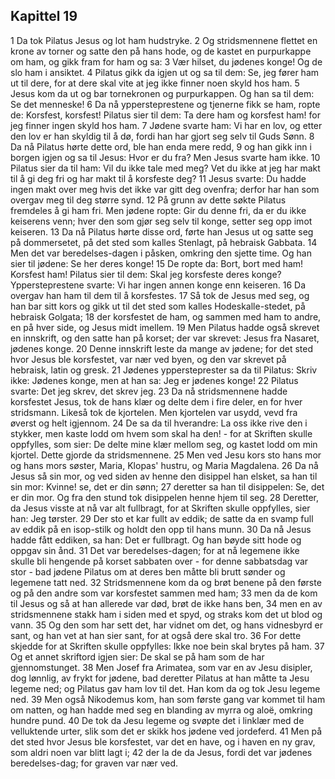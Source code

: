 ## Kapittel 19

1 Da tok Pilatus Jesus og lot ham hudstryke.
2 Og stridsmennene flettet en krone av torner og satte den på hans hode, og de kastet en purpurkappe om ham, og gikk fram for ham og sa:
3 Vær hilset, du jødenes konge! Og de slo ham i ansiktet.
4 Pilatus gikk da igjen ut og sa til dem: Se, jeg fører ham ut til dere, for at dere skal vite at jeg ikke finner noen skyld hos ham.
5 Jesus kom da ut og bar tornekronen og purpurkappen. Og han sa til dem: Se det menneske!
6 Da nå yppersteprestene og tjenerne fikk se ham, ropte de: Korsfest, korsfest! Pilatus sier til dem: Ta dere ham og korsfest ham! for jeg finner ingen skyld hos ham.
7 Jødene svarte ham: Vi har en lov, og etter den lov er han skyldig til å dø, fordi han har gjort seg selv til Guds Sønn.
8 Da nå Pilatus hørte dette ord, ble han enda mere redd,
9 og han gikk inn i borgen igjen og sa til Jesus: Hvor er du fra? Men Jesus svarte ham ikke.
10 Pilatus sier da til ham: Vil du ikke tale med meg? Vet du ikke at jeg har makt til å gi deg fri og har makt til å korsfeste deg?
11 Jesus svarte: Du hadde ingen makt over meg hvis det ikke var gitt deg ovenfra; derfor har han som overgav meg til deg større synd.
12 På grunn av dette søkte Pilatus fremdeles å gi ham fri. Men jødene ropte: Gir du denne fri, da er du ikke keiserens venn; hver den som gjør seg selv til konge, setter seg opp imot keiseren.
13 Da nå Pilatus hørte disse ord, førte han Jesus ut og satte seg på dommersetet, på det sted som kalles Stenlagt, på hebraisk Gabbata.
14 Men det var beredelses-dagen i påsken, omkring den sjette time. Og han sier til jødene: Se her deres konge!
15 De ropte da: Bort, bort med ham! Korsfest ham! Pilatus sier til dem: Skal jeg korsfeste deres konge? Yppersteprestene svarte: Vi har ingen annen konge enn keiseren.
16 Da overgav han ham til dem til å korsfestes.
17 Så tok de Jesus med seg, og han bar sitt kors og gikk ut til det sted som kalles Hodeskalle-stedet, på hebraisk Golgata;
18 der korsfestet de ham, og sammen med ham to andre, en på hver side, og Jesus midt imellem.
19 Men Pilatus hadde også skrevet en innskrift, og den satte han på korset; der var skrevet: Jesus fra Nasaret, jødenes konge.
20 Denne innskrift leste da mange av jødene; for det sted hvor Jesus ble korsfestet, var nær ved byen, og den var skrevet på hebraisk, latin og gresk.
21 Jødenes yppersteprester sa da til Pilatus: Skriv ikke: Jødenes konge, men at han sa: Jeg er jødenes konge!
22 Pilatus svarte: Det jeg skrev, det skrev jeg.
23 Da nå stridsmennene hadde korsfestet Jesus, tok de hans klær og delte dem i fire deler, en for hver stridsmann. Likeså tok de kjortelen. Men kjortelen var usydd, vevd fra øverst og helt igjennom.
24 De sa da til hverandre: La oss ikke rive den i stykker, men kaste lodd om hvem som skal ha den! - for at Skriften skulle oppfylles, som sier: De delte mine klær mellom seg, og kastet lodd om min kjortel. Dette gjorde da stridsmennene.
25 Men ved Jesu kors sto hans mor og hans mors søster, Maria, Klopas' hustru, og Maria Magdalena.
26 Da nå Jesus så sin mor, og ved siden av henne den disippel han elsket, sa han til sin mor: Kvinne! se, det er din sønn;
27 deretter sa han til disippelen: Se, det er din mor. Og fra den stund tok disippelen henne hjem til seg.
28 Deretter, da Jesus visste at nå var alt fullbragt, for at Skriften skulle oppfylles, sier han: Jeg tørster.
29 Der sto et kar fullt av eddik; de satte da en svamp full av eddik på en isop-stilk og holdt den opp til hans munn.
30 Da nå Jesus hadde fått eddiken, sa han: Det er fullbragt. Og han bøyde sitt hode og oppgav sin ånd.
31 Det var beredelses-dagen; for at nå legemene ikke skulle bli hengende på korset sabbaten over - for denne sabbatsdag var stor - bad jødene Pilatus om at deres ben måtte bli brutt sønder og legemene tatt ned.
32 Stridsmennene kom da og brøt benene på den første og på den andre som var korsfestet sammen med ham;
33 men da de kom til Jesus og så at han allerede var død, brøt de ikke hans ben,
34 men en av stridsmennene stakk ham i siden med et spyd, og straks kom det ut blod og vann.
35 Og den som har sett det, har vidnet om det, og hans vidnesbyrd er sant, og han vet at han sier sant, for at også dere skal tro.
36 For dette skjedde for at Skriften skulle oppfylles: Ikke noe bein skal brytes på ham.
37 Og et annet skriftord igjen sier: De skal se på ham som de har gjennomstunget.
38 Men Josef fra Arimatea, som var en av Jesu disipler, dog lønnlig, av frykt for jødene, bad deretter Pilatus at han måtte ta Jesu legeme ned; og Pilatus gav ham lov til det. Han kom da og tok Jesu legeme ned.
39 Men også Nikodemus kom, han som første gang var kommet til ham om natten, og han hadde med seg en blanding av myrra og aloë, omkring hundre pund.
40 De tok da Jesu legeme og svøpte det i linklær med de velluktende urter, slik som det er skikk hos jødene ved jordeferd.
41 Men på det sted hvor Jesus ble korsfestet, var det en have, og i haven en ny grav, som aldri noen var blitt lagt i;
42 der la de da Jesus, fordi det var jødenes beredelses-dag; for graven var nær ved.
